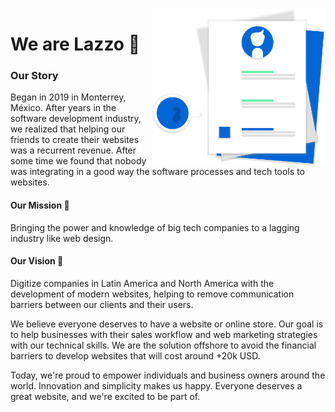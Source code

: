 <img align="right" src="https://github.com/RaulRueda/RaulRueda/blob/main/at_work.svg" alt="Raul Rueda Github" width=auto height=250px/>

# We are Lazzo 🚀

### Our Story
Began in 2019 in Monterrey, México. After years in the software development industry, we realized that helping our friends to create their websites was a recurrent revenue. After some time we found that nobody was integrating in a good way the software processes and tech tools to websites.

#### Our Mission 🎯
Bringing the power and knowledge of big tech companies to a lagging industry like web design.

#### Our Vision 🤩
Digitize companies in Latin America and North America with the development of modern websites, helping to remove communication barriers between our clients and their users.

We believe everyone deserves to have a website or online store. Our goal is to help businesses with their sales workflow and web marketing strategies with our technical skills. We are the solution offshore to avoid the financial barriers to develop websites that will cost around +20k USD.

Today, we're proud to empower individuals and business owners around the world. Innovation and simplicity makes us happy. Everyone deserves a great website, and we're excited to be part of.
